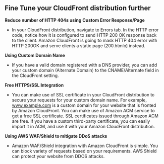 ## Fine Tune your CloudFront distribution further

**Reduce number of HTTP 404s using Custom Error Response/Page**
-	In your CloudFront distribution, navigate to Errors tab. In the HTTP error code, notice how it is configured to send HTTP 200 OK response back to the client. Amazon CloudFront is going to mask HTTP 404 error with HTTP 200OK and serve clients a static page (200.htmlo) instead. 

**Using Custom Domain Name**
-	If you have a valid domain registered with a DNS provider, you can add your custom domain (Alternate Domain) to the CNAME/Alternate field in the CloudFront setting. 

**Free HTTPS/SSL Integration**
-	You can make use of SSL certificate in your CloudFront distribution to secure your requests for your custom domain name. For example, www.example.com is a custom domain for your website that is fronted by Amazon CloudFront. You can make use of Amazon ACM service to get a free SSL certificate. SSL certificates issued through Amazon ACM are free. If you have a custom third-party certificate, you can easily import it in ACM, and use it with your Amazon CloudFront distribution.

**Using AWS WAF/Shield to mitigate DDoS attacks**
-	Amazon WAF/Shield integration with Amazon CloudFront is simple. You can block variety of requests based on your requirements. AWS Shield can protect your website from DDOS attacks. 
